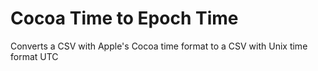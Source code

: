 # Cocoa Time to Epoch Time
Converts a CSV with Apple's Cocoa time format to a CSV with Unix time format UTC
